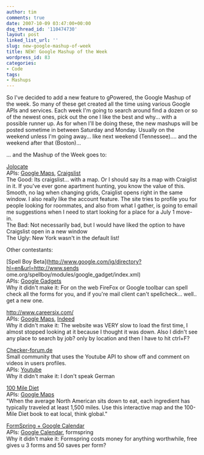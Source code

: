 ```yaml
---
author: tim
comments: true
date: 2007-10-09 03:47:00+00:00
dsq_thread_id: '110474730'
layout: post
linked_list_url: ''
slug: new-google-mashup-of-week
title: NEW! Google Mashup of the Week
wordpress_id: 83
categories:
- Code
tags:
- Mashups
---
```


So I've decided to add a new feature to gPowered, the Google Mashup of the
week. So many of these get created all the time using various Google APIs and
services. Each week I'm going to search around find a dozen or so of the
newest ones, pick out the one I like the best and why... with a possible
runner up. As for when I'll be doing these, the new mashups will be posted
sometime in between Saturday and Monday. Usually on the weekend unless I'm
going away... like next weekend (Tennessee).... and the weekend after that
(Boston)...  
  
... and the Mashup of the Week goes to:  
  
[Jolocate](http://www.jolocate.com/Listings.aspx)  
APIs: [Google Maps](http://www.google.com/apis/maps/),
[Craigslist](www.craigslist.org)  
The Good: Its craigslist... with a map. Or I should say its a map with
Craiglist in it. If you've ever gone apartment hunting, you know the value of
this. Smooth, no lag when changing grids, Craiglist opens right in the same
window. I also really like the account feature. The site tries to profile you
for people looking for roommates, and also from what I gather, is going to
email me suggestions when I need to start looking for a place for a July 1
move-in.  
The Bad: Not necessarily bad, but I would have liked the option to have
Craigslist open in a new window  
The Ugly: New York wasn't in the default list!  
  
Other contestants:  
  
[Spell Boy Beta](http://www.google.com/ig/directory?hl=en&url=http://www.sends
ome.org/spellboy/modules/google_gadget/index.xml)  
APIs: [Google Gadgets](www.google.com/apis/gadgets/)  
Why it didn't make it: For on the web FireFox or Google toolbar can spell
check all the forms for you, and if you're mail client can't spellcheck...
well.. get a new one.  
  
<http://www.careersix.com/>  
APIs: [Google Maps](http://www.google.com/apis/maps/),
[Indeed](http://www.indeed.com/jsp/apiinfo.jsp)  
Why it didn't make it: The website was VERY slow to load the first time, I
almost stopped looking at it because I thought it was down. Also I didn't see
any place to search by job? only by location and then I have to hit ctrl+F?  
  
[Checker-forum.de](http://www.checker-forum.de/wbblite/portal.php)  
Small community that uses the Youtube API to show off and comment on videos in
users profiles.  
APIs: [Youtube](www.youtube.com/dev )  
Why it didn't make it: I don't speak German  
  
[100 Mile Diet](http://100milediet.org/map/)  
APIs: [Google Maps](http://www.google.com/apis/maps/)  
"When the average North American sits down to eat, each ingredient has
typically traveled at least 1,500 miles. Use this interactive map and the
100-Mile Diet book to eat local, think global."  
  
[FormSpring + Google Calendar](http://www.formspring.com/blog/2007/09/07/using-google-calendar-with-the-formspring-api/)  
APIs: [Google
Calendar](code.google.com/apis/calendar/developers_guide_protocol.html),
formspring  
Why it didn't make it: Formspring costs money for anything worthwhile, free
gives u 3 forms and 50 saves per form?

